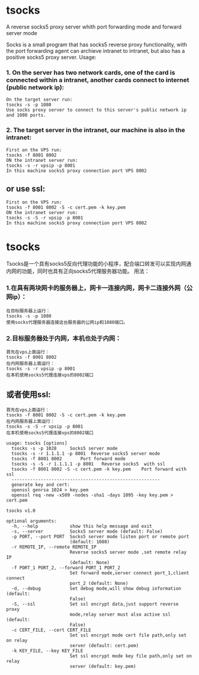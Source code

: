 # tsocks
A reverse socks5 proxy server whith port forwarding mode and forward server mode

Socks is a small program that has socks5 reverse proxy functionality, with the port forwarding agent can archieve intranet to intranet, but also has a positive socks5 proxy server.
Usage:

### 1. On the server has two network cards, one of the card is connected within a intranet, another cards connect to internet (public network ip):
```
On the target server run:
tsocks -s -p 1080
Use socks proxy server to connect to this server's public network ip and 1080 ports.
```
### 2. The target server in the intranet, our machine is also in the intranet:
```
First on the VPS run:
tsocks -f 8001 8002
ON the intranet server run:
tsocks -s -r vpsip -p 8001
In this machine socks5 proxy connection port VPS 8002
```
## or use ssl:
```
First on the VPS run:
tsocks -f 8001 8002 -S -c cert.pem -k key.pem
ON the intranet server run:
tsocks -s -S -r vpsip -p 8001
In this machine socks5 proxy connection port VPS 8002
```

# tsocks
Tsocks是一个具有socks5反向代理功能的小程序，配合端口转发可以实现内网通内网的功能，同时也具有正向socks5代理服务器功能。
用法：
### 1.在具有两块网卡的服务器上，网卡一连接内网，网卡二连接外网（公网ip）：
```
在目标服务器上运行：
tsocks -s -p 1080
使用socks代理服务器连接这台服务器的公网ip和1080端口。
```
### 2.目标服务器处于内网，本机也处于内网：
```
首先在vps上面运行：
tsocks -f 8001 8002
在内网服务器上面运行：
tsocks -s -r vpsip -p 8001
在本机使用socks5代理连接vps的8002端口
```
## 或者使用ssl:
```
首先在vps上面运行：
tsocks -f 8001 8002 -S -c cert.pem -k key.pem
在内网服务器上面运行：
tsocks -s -S -r vpsip -p 8001
在本机使用socks5代理连接vps的8002端口
```

```
usage: tsocks [options]
  tsocks -s -p 1028		Socks5 server mode
  tsocks -s -r 1.1.1.1 -p 8001	Reverse socks5 server mode
  tsocks -f 8001 8002		Port forward mode
  tsocks -s -S -r 1.1.1.1 -p 8001	Reverse socks5  with ssl
  tsocks -f 8001 8002 -S -c cert.pem -k key.pem    Port forward with ssl
  --------------------------------------------------------
  generate key and cert:
  openssl genrsa 1024 > key.pem
  openssl req -new -x509 -nodes -sha1 -days 1095 -key key.pem > cert.pem

tsocks v1.0

optional arguments:
  -h, --help            show this help message and exit
  -s, --server          Socks5 server mode (default: False)
  -p PORT, --port PORT  Socks5 server mode listen port or remote port
                        (default: 1080)
  -r REMOTE_IP, --remote REMOTE_IP
                        Reverse socks5 server mode ,set remote relay IP
                        (default: None)
  -f PORT_1 PORT_2, --forward PORT_1 PORT_2
                        Set forward mode,server connect port_1,client connect
                        port_2 (default: None)
  -d, --debug           Set debug mode,will show debug information (default:
                        False)
  -S, --ssl             Set ssl encrypt data,just support reverse proxy
                        mode,relay server must also active ssl (default:
                        False)
  -c CERT_FILE, --cert CERT_FILE
                        Set ssl encrypt mode cert file path,only set on relay
                        server (default: cert.pem)
  -k KEY_FILE, --key KEY_FILE
                        Set ssl encrypt mode key file path,only set on relay
                        server (default: key.pem)

```
